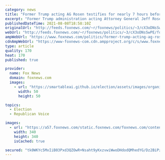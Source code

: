 ```yaml
---
category: news
title: "Former Trump acting AG Rosen testifies for nearly 7 hours before committee investigating election interference"
excerpt: "Former Trump administration acting Attorney General Jeff Rosen testified before senators behind closed doors for nearly seven hours on Saturday in a session focused on possible election interference, Fox News has learned."
publishedDateTime: 2021-08-08T18:58:10Z
originalUrl: "http://feeds.foxnews.com/~r/foxnews/politics/~3/cX3oDNsSwPE/former-trump-acting-ag-rosen-testifies-nearly-7-hours-senate-committee-election-interference"
webUrl: "http://feeds.foxnews.com/~r/foxnews/politics/~3/cX3oDNsSwPE/former-trump-acting-ag-rosen-testifies-nearly-7-hours-senate-committee-election-interference"
ampWebUrl: "https://www.foxnews.com/politics/former-trump-acting-ag-rosen-testifies-nearly-7-hours-senate-committee-election-interference.amp"
cdnAmpWebUrl: "https://www-foxnews-com.cdn.ampproject.org/c/s/www.foxnews.com/politics/former-trump-acting-ag-rosen-testifies-nearly-7-hours-senate-committee-election-interference.amp"
type: article
quality: 170
heat: 170
published: true

provider:
  name: Fox News
  domain: foxnews.com
  images:
    - url: "https://smartableai.github.io/election/assets/images/organizations/foxnews.com-50x50.jpg"
      width: 50
      height: 50

topics:
  - Election
  - Republican Voice

images:
  - url: "https://a57.foxnews.com/static.foxnews.com/foxnews.com/content/uploads/2021/03/340/340/RonnBlitzerHeadshot.jpg?ve=1&tl=1"
    width: 340
    height: 340
    isCached: true

secured: "tk0WKYc5MxIiB03Pxd3QZOwR+Nsaht9yKxzvwiWwoDHdodQMhedYG/Dz2BiPzd2yvI1dTAtqNoeYjXveea4ZFolc4QvDBLUmXgKGk4Q7jk09sNzLUy3Vh2ExubZJkb+LtwuDl7lojIGdTw29mqpQvLkCmmwpc2RQId/A7JJ+ASexIqMcVuWWeUEaoznzYUaicilGa2/K7ro47hK3HcQ/LTMZhRNVh/AOSRVkgh2L3KUhBXxDeS6e1HYw1hbAmm/3pdf0zdy5WF2j9YG7Sp4/YxzNDFuY4e5PdYd57pda1DNnAeNc74vffquN7IlEm79RtlwkOJnn7rOSx1FJlLWoR67FxHmM2YPj27kzLGax51A=;jZXBC30za+TBlYsIqILs5A=="
---
```


